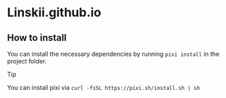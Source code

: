 # Linskii.github.io

## How to install
You can install the necessary dependencies by running `pixi install` in the project folder.

> [!TIP]  
> You can install pixi via `curl -fsSL https://pixi.sh/install.sh | sh`
